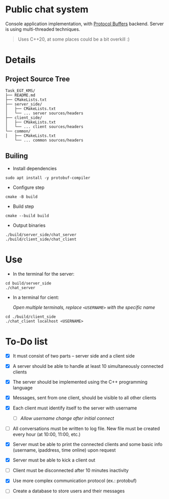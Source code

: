 Public chat system
===

Console application implementation, with [Protocol Buffers](https://protobuf.dev/) backend. Server is using multi-threaded techniques.
> Uses C++20, at some places could be a bit overkill :)

# Details

## Project Source Tree
```
Task_EGT_KMS/
├── README.md
├── CMakeLists.txt
├── server_side/
│   ├── CMakeLists.txt
│   └── ... server sources/headers
├── client_side/
│   ├── CMakeLists.txt
│   └── ... client sources/headers
└── common/
│   ├── CMakeLists.txt
    └── ... common sources/headers
```

## Builing

- Install dependencies
```
sudo apt install -y protobuf-compiler
```

- Configure step
```
cmake -B build
```

- Build step
```
cmake --build build
```

- Output binaries
```
./build/server_side/chat_server
./build/client_side/chat_client
```

# Use

- In the terminal for the server:
```
cd build/server_side
./chat_server
```

- In a terminal for cient:

  _Open multiple terminals, replace `<USERNAME>` with the specific name_

```
cd ./build/client_side
./chat_client localhost <USERNAME>
```

# To-Do list

- [x] It must consist of two parts – server side and a client side

- [x] A server should be able to handle at least 10 simultaneously connected clients

- [x] The server should be implemented using the C++ programming language

- [x] Messages, sent from one client, should be visible to all other clients

- [x] Each client must identify itself to the server with username

    - [ ] _Allow username change after initial connect_

- [ ] All conversations must be written to log file. New file must be created every hour (at 10:00, 11:00, etc.)

- [x] Server must be able to print the connected clients and some basic info (username, ipaddress, time online) upon request

- [x] Server must be able to kick a client out

- [ ] Client must be disconnected after 10 minutes inactivity

- [x] Use more complex communication protocol (ex.: protobuf)

- [ ] Create a database to store users and their messages
